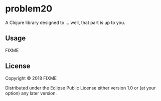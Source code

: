 # problem20

A Clojure library designed to ... well, that part is up to you.

## Usage

FIXME

## License

Copyright © 2018 FIXME

Distributed under the Eclipse Public License either version 1.0 or (at
your option) any later version.
